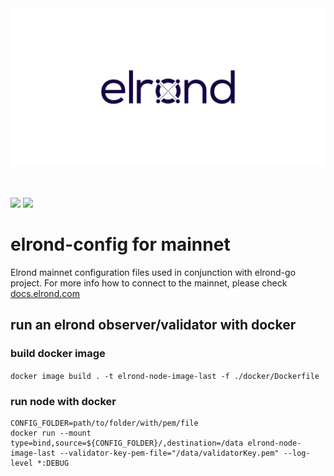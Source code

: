 <div style="text-align:center">
  <img
  src="https://raw.githubusercontent.com/ElrondNetwork/elrond-go/master/elrond_logo_01.svg"
  alt="Elrond Network">
</div>
<br>

<br>

[![](https://img.shields.io/badge/made%20by-Elrond%20Network-blue.svg?style=flat-square)](http://elrond.com/)
[![](https://img.shields.io/badge/project-Elrond%20Network%20Mainnet-blue.svg?style=flat-square)](http://elrond.com/)

# elrond-config for mainnet

Elrond mainnet configuration files used in conjunction with elrond-go project. 
For more info how to connect to the mainnet, please check [docs.elrond.com](https://docs.elrond.com/validators/mainnet/config-scripts/)

## run an elrond observer/validator with docker

### build docker image
```docker image build . -t elrond-node-image-last -f ./docker/Dockerfile```

### run node with docker
```
CONFIG_FOLDER=path/to/folder/with/pem/file
docker run --mount type=bind,source=${CONFIG_FOLDER}/,destination=/data elrond-node-image-last --validator-key-pem-file="/data/validatorKey.pem" --log-level *:DEBUG
```

